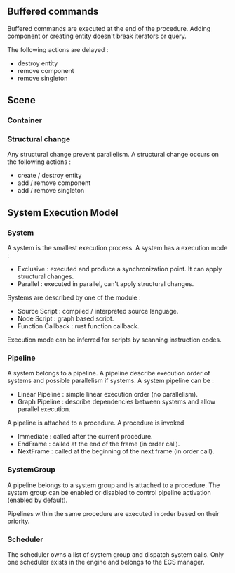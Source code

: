 ## Buffered commands

Buffered commands are executed at the end of the procedure. Adding component or creating entity doesn't break iterators or query.

The following actions are delayed :
- destroy entity
- remove component
- remove singleton

## Scene

### Container

### Structural change

Any structural change prevent parallelism.
A structural change occurs on the following actions :
- create / destroy entity
- add / remove component
- add / remove singleton

## System Execution Model

### System

A system is the smallest execution process. A system has a execution mode :
- Exclusive : executed and produce a synchronization point. It can apply structural changes. 
- Parallel  : executed in parallel, can't apply structural changes.

Systems are described by one of the module :
- Source Script     : compiled / interpreted source language.
- Node Script       : graph based script.
- Function Callback : rust function callback.

Execution mode can be inferred for scripts by scanning
instruction codes.

### Pipeline

A system belongs to a pipeline. A pipeline describe execution order of systems and possible
parallelism if systems. A system pipeline can be :
- Linear Pipeline : simple linear execution order (no parallelism).
- Graph Pipeline  : describe dependencies between systems and allow parallel execution.

A pipeline is attached to a procedure. A procedure is invoked 
- Immediate : called after the current procedure.
- EndFrame  : called at the end of the frame (in order call).
- NextFrame : called at the beginning of the next frame (in order call).

### SystemGroup

A pipeline belongs to a system group and is attached to a procedure. The system group can
be enabled or disabled to control pipeline activation (enabled by default).

Pipelines within the same procedure are executed in order based on their priority.

### Scheduler

The scheduler owns a list of system group and dispatch system calls. Only one scheduler exists
in the engine and belongs to the ECS manager.
